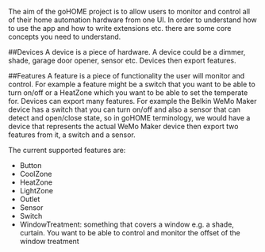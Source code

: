 The aim of the goHOME project is to allow users to monitor and control all of their home automation hardware from one UI.  In order to understand how to use the app and how to write extensions etc. there are some core concepts you need to understand.

##Devices
A device is a piece of hardware. A device could be a dimmer, shade, garage door opener, sensor etc. Devices then export features.

##Features
A feature is a piece of functionality the user will monitor and control. For example a feature might be a switch that you want to be able to turn on/off or a HeatZone which you want to be able to set the temperate for. Devices can export many features. For example the Belkin WeMo Maker device has a switch that you can turn on/off and also a sensor that can detect and open/close state, so in goHOME terminology, we would have a device that represents the actual WeMo Maker device then export two features from it, a switch and a sensor.

The current supported features are:

  - Button
  - CoolZone
  - HeatZone
  - LightZone
  - Outlet
  - Sensor
  - Switch
  - WindowTreatment: something that covers a window e.g. a shade, curtain. You want to be able to control and monitor the offset of the window treatment
